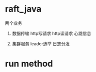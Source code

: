 # raft_java

两个业务
1. 数据传输
    http写请求
    http读请求
    心跳信息
    
2. 集群服务
    leader选举
    日志分发

# run method
